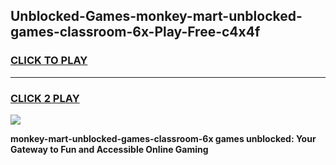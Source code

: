 
## Unblocked-Games-monkey-mart-unblocked-games-classroom-6x-Play-Free-c4x4f
<h3>
<a href="https://premium76.site?title=monkey-mart-unblocked-games-classroom-6x&ref=10A">CLICK TO PLAY</a></h3>
<hr>

<h3>
<a href="https://premium76.site?title=monkey-mart-unblocked-games-classroom-6x&ref=10A">CLICK 2 PLAY</a>
  
</h3>

<a href="https://premium76.site?title=monkey-mart-unblocked-games-classroom-6x&ref=10A"><img src="https://clearcache.store/games.png"></a>


**monkey-mart-unblocked-games-classroom-6x games unblocked: Your Gateway to Fun and Accessible Online Gaming**
